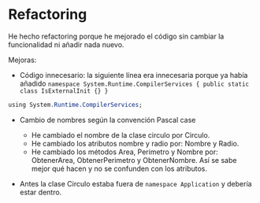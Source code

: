 # Refactoring

He hecho refactoring porque he mejorado el código sin cambiar la funcionalidad ni añadir nada nuevo.

Mejoras:

+ Código innecesario: la siguiente línea era innecesaria porque ya había añadido `namespace System.Runtime.CompilerServices { public static class IsExternalInit {} } `

```css
using System.Runtime.CompilerServices;
```

+ Cambio de nombres según la convención Pascal case
    + He cambiado el nombre de la clase circulo por Circulo.
    + He cambiado los atributos nombre y radio 
    por: Nombre y Radio.
    + He cambiado los métodos Area, Perimetro y Nombre por: ObtenerArea, ObtenerPerimetro y ObtenerNombre. Así se sabe mejor qué hacen y no se confunden con los atributos.


+ Antes la clase Circulo estaba fuera de `namespace Application` y debería estar dentro.
